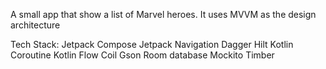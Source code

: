 A small app that show a list of Marvel heroes. It uses MVVM as the design architecture

Tech Stack: 
Jetpack Compose
Jetpack Navigation
Dagger Hilt
Kotlin Coroutine
Kotlin Flow
Coil
Gson
Room database
Mockito
Timber
